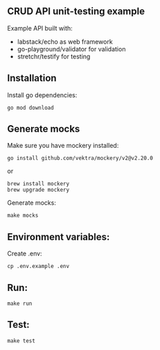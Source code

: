 ## CRUD API unit-testing example

Example API built with:
- labstack/echo as web framework
- go-playground/validator for validation
- stretchr/testify for testing

## Installation
Install go dependencies:
```
go mod download
```
## Generate mocks
Make sure you have mockery installed:
```
go install github.com/vektra/mockery/v2@v2.20.0
```
or
```
brew install mockery
brew upgrade mockery
```
Generate mocks:
```
make mocks
```

## Environment variables:
Create .env:
```
cp .env.example .env
```
## Run:
```
make run
```
## Test:
```
make test
```